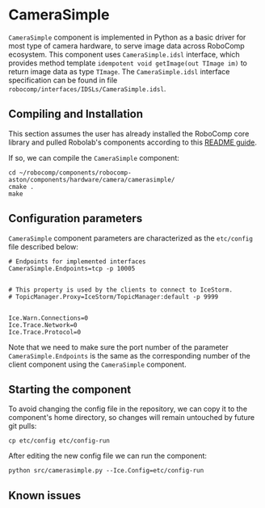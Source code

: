 
# CameraSimple

`CameraSimple` component is implemented in Python as a basic driver for most type of camera hardware, to serve image data across RoboComp ecosystem. This component uses `CameraSimple.idsl` interface, which provides method template `idempotent void getImage(out TImage im)` to return image data as type `TImage`. The `CameraSimple.idsl` interface specification can be found in file `robocomp/interfaces/IDSLs/CameraSimple.idsl`.


## Compiling and Installation
This section assumes the user has already installed the RoboComp core library and pulled Robolab's components according to this [README guide](https://github.com/robocomp/robocomp).

If so, we can compile the `CameraSimple` component:
```
cd ~/robocomp/components/robocomp-aston/components/hardware/camera/camerasimple/
cmake .
make
```
## Configuration parameters
`CameraSimple` component parameters are characterized as the `etc/config` file described below:

```
# Endpoints for implemented interfaces
CameraSimple.Endpoints=tcp -p 10005


# This property is used by the clients to connect to IceStorm.
# TopicManager.Proxy=IceStorm/TopicManager:default -p 9999


Ice.Warn.Connections=0
Ice.Trace.Network=0
Ice.Trace.Protocol=0
```

Note that we need to make sure the port number of the parameter `CameraSimple.Endpoints` is the same as the corresponding number of the client component using the `CameraSimple` component.

## Starting the component

To avoid changing the config file in the repository, we can copy it to the component's home directory, so changes will remain untouched by future git pulls:
```
cp etc/config etc/config-run
```

After editing the new config file we can run the component:
```
python src/camerasimple.py --Ice.Config=etc/config-run
```
## Known issues
